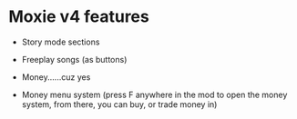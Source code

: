 # Moxie v4 features

* Story mode sections

* Freeplay songs (as buttons)

* Money......cuz yes

* Money menu system (press F anywhere in the mod to open the money system, from there, you can buy, or trade money in)